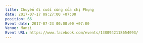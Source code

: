 ```yaml
---
title: Chuyến đi cuối cùng của chị Phụng
date: 2017-07-17 09:27:00 +07:00
position: 66
Event date: 2017-07-23 00:00:00 +07:00
Venue: Manzi
Event URL: https://www.facebook.com/events/1380942118654093/
---
```


